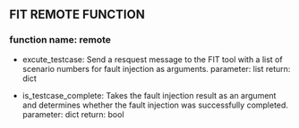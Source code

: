 ## FIT REMOTE FUNCTION

### function name: remote

- excute_testcase: Send a resquest message to the FIT tool with a list of scenario numbers for fault injection as arguments. 
parameter: list
return: dict

- is_testcase_complete: Takes the fault injection result as an argument and determines whether the fault injection was successfully completed.
parameter: dict
return: bool

